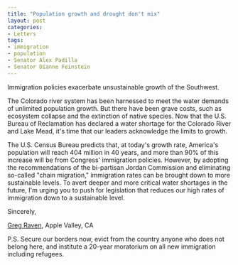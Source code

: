 ```yaml
---
title: "Population growth and drought don't mix"
layout: post
categories:
- Letters
tags:
- immigration
- population
- Senator Alex Padilla
- Senator Dianne Feinstein
---
```


Immigration policies exacerbate unsustainable growth of the Southwest.

The Colorado river system has been harnessed to meet the water demands of unlimited population growth. But there have been grave costs, such as ecosystem collapse and the extinction of native species. Now that the U.S. Bureau of Reclamation has declared a water shortage for the Colorado River and Lake Mead, it's time that our leaders acknowledge the limits to growth.

The U.S. Census Bureau predicts that, at today's growth rate, America's population will reach 404 million in 40 years, and more than 90% of this increase will be from Congress' immigration policies. However, by adopting the recommendations of the bi-partisan Jordan Commission and eliminating so-called "chain migration," immigration rates can be brought down to more sustainable levels. To avert deeper and more critical water shortages in the future, I'm urging you to push for legislation that reduces our high rates of immigration down to a sustainable level.

Sincerely,

[Greg Raven](https://www.gregraven.org/), Apple Valley, CA

P.S. Secure our borders now, evict from the country anyone who does not belong here, and institute a 20-year moratorium on all new immigration including refugees.